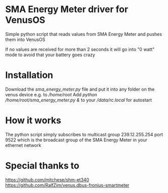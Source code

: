 # SMA Energy Meter driver for VenusOS
Simple python script that reads values from SMA Energy Meter and pushes them into VenusOS

If no values are received for more than 2 seconds it will go into "0 watt" mode to avoid that your battery goes crazy
# Installation
Download the *sma_energy_meter.py* file and put it into any folder on the venus device e.g. to */home/root*
Add *python /home/root/sma_energy_meter.py &* to your */data/rc.local* for autostart
# How it works
The python script simply subscribes to multicast group 239.12.255.254 port 9522 which is the broadcast group of the SMA Energy Meter in your ethernet network
# Special thanks to
https://github.com/mitchese/shm-et340
https://github.com/RalfZim/venus.dbus-fronius-smartmeter
